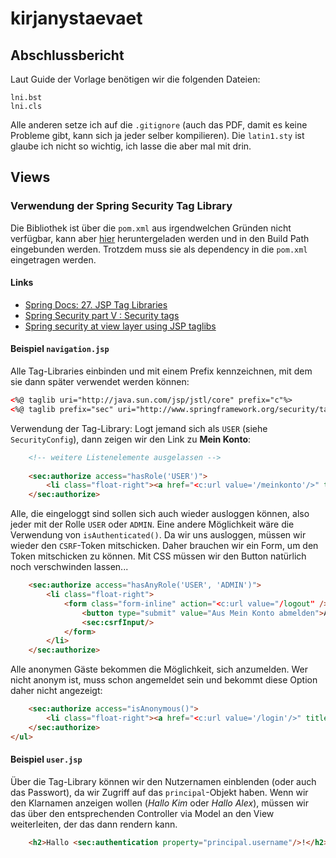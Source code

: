 <!-- Grundlage für unseren Bericht -->
<!-- Hier können wir immer mal wieder den aktuellen Stand und Entscheidungen festhalten, um damit unseren Bericht zu füllen -->

# kirjanystaevaet

## Abschlussbericht
Laut Guide der Vorlage benötigen wir die folgenden Dateien:
	
	lni.bst
	lni.cls

Alle anderen setze ich auf die `.gitignore` (auch das PDF, damit es keine Probleme gibt, kann sich ja jeder selber kompilieren). Die `latin1.sty` ist glaube ich nicht so wichtig, ich lasse die aber mal mit drin.

## Views

### Verwendung der Spring Security Tag Library

Die Bibliothek ist über die `pom.xml` aus irgendwelchen Gründen nicht verfügbar, kann aber [hier](http://mvnrepository.com/artifact/org.springframework.security/spring-security-taglibs/4.0.3.RELEASE) heruntergeladen werden und in den Build Path eingebunden werden. Trotzdem muss sie als dependency in die `pom.xml` eingetragen werden.

#### Links
- [Spring Docs: 27. JSP Tag Libraries](https://docs.spring.io/spring-security/site/docs/current/reference/html/taglibs.html)
- [Spring Security part V : Security tags](https://doanduyhai.wordpress.com/2012/02/26/spring-security-part-v-security-tags/)
- [Spring security at view layer using JSP taglibs](http://howtodoinjava.com/2013/04/18/spring-security-at-view-layer-using-jsp-taglibs/)

#### Beispiel `navigation.jsp`

Alle Tag-Libraries einbinden und mit einem Prefix kennzeichnen, mit dem sie dann später verwendet werden können:

```html
<%@ taglib uri="http://java.sun.com/jsp/jstl/core" prefix="c"%>
<%@ taglib prefix="sec" uri="http://www.springframework.org/security/tags" %>
```

Verwendung der Tag-Library: Logt jemand sich als `USER` (siehe `SecurityConfig`), dann zeigen wir den Link zu __Mein Konto__:

```html
	<!-- weitere Listenelemente ausgelassen -->
	
	<sec:authorize access="hasRole('USER')">
		<li class="float-right"><a href="<c:url value='/meinkonto'/>" title="Mein Konto anzeigen">Mein Konto</a></li>
	</sec:authorize>
```

Alle, die eingeloggt sind sollen sich auch wieder ausloggen können, also jeder mit der Rolle `USER` oder `ADMIN`. Eine andere Möglichkeit wäre die Verwendung von `isAuthenticated()`. Da wir uns ausloggen, müssen wir wieder den `CSRF`-Token mitschicken. Daher brauchen wir ein Form, um den Token mitschicken zu können. Mit CSS müssen wir den Button natürlich noch verschwinden lassen...

```html
	<sec:authorize access="hasAnyRole('USER', 'ADMIN')">
		<li class="float-right">
			<form class="form-inline" action="<c:url value="/logout" />" method="post">
				<button type="submit" value="Aus Mein Konto abmelden">Abmelden</button>
				<sec:csrfInput/>
			</form>
		</li>
	</sec:authorize>
```

Alle anonymen Gäste bekommen die Möglichkeit, sich anzumelden. Wer nicht anonym ist, muss schon angemeldet sein und bekommt diese Option daher nicht angezeigt:

```html
	<sec:authorize access="isAnonymous()">
		<li class="float-right"><a href="<c:url value='/login'/>" title="In Mein Konto einloggen">Anmelden</a></li>
	</sec:authorize>
</ul>
```

#### Beispiel `user.jsp`
Über die Tag-Library können wir den Nutzernamen einblenden (oder auch das Passwort), da wir Zugriff auf das `principal`-Objekt haben. Wenn wir den Klarnamen anzeigen wollen (_Hallo Kim_ oder _Hallo Alex_), müssen wir das über den entsprechenden Controller via Model an den View weiterleiten, der das dann rendern kann.

```html
	<h2>Hallo <sec:authentication property="principal.username"/>!</h2>
```